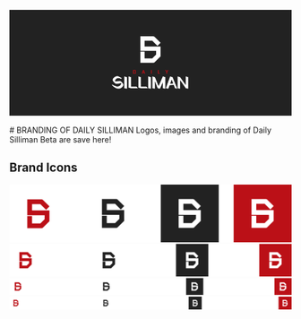 
<p align="center"><img src="https://raw.githubusercontent.com/TezadaConnect/dsb-branding/main/branding-img/branding.png"></p>
# BRANDING OF DAILY SILLIMAN
Logos, images and branding of Daily Silliman Beta are save here!

## Brand Icons

![icon-512](https://raw.githubusercontent.com/TezadaConnect/dsb-branding/main/icon-img/512.png)
![icon-256](https://raw.githubusercontent.com/TezadaConnect/dsb-branding/main/icon-img/256.png)
![icon-128](https://raw.githubusercontent.com/TezadaConnect/dsb-branding/main/icon-img/128.png)
![icon-96](https://raw.githubusercontent.com/TezadaConnect/dsb-branding/main/icon-img/96.png)
